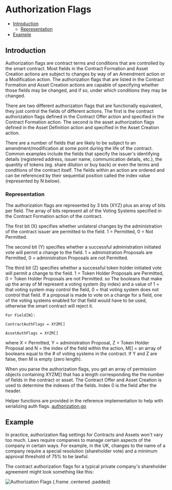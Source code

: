 # Authorization Flags

- [Introduction](#introduction)
  - [Representation](#representation)
- [Example](#example)

<a name="introduction"></a>
## Introduction

Authorization flags are contract terms and conditions that are controlled by the smart contract. Most fields in the Contract Formation and Asset Creation actions are subject to changes by way of an Amendment action or a Modification action. The authorization flags that are listed in the Contract Formation and Asset Creation actions are capable of specifying whether those fields may be changed, and if so, under which conditions they may be changed.

There are two different authorization flags that are functionally equivalent, they just control the fields of different actions. The first is the contract authorization flags defined in the Contract Offer action and specified in the Contract Formation action. The second is the asset authorization flags defined in the Asset Definition action and specified in the Asset Creation action.

There are a number of fields that are likely to be subject to an amendment/modification at some point during the life of the contract. Common examples include the fields that specify the issuer's identifying details (registered address, issuer name, communication details, etc.), the quantity of tokens (eg. share dilution or buy back) or even the terms and conditions of the contract itself. The fields within an action are ordered and can be referenced by their sequential position called the index value (represented by N below).

<a name="representation"></a>
### Representation

The authorization flags are represented by 3 bits (XYZ) plus an array of bits per field. The array of bits represent all of the Voting Systems specified in the Contract Formation action of the contract.

The first bit (X) specifies whether unilateral changes by the administration of the contract issuer are permitted to the field. 1 = Permitted, 0 = Not Permitted.

The second bit (Y) specifies whether a successful administration initiated vote will permit a change to the field. 1 = administration Proposals are Permitted, 0 = administration Proposals are not Permitted.

The third bit (Z) specifies whether a successful token holder initiated vote will permit a change to the field. 1 = Token Holder Proposals are Permitted, 0 = Token Holder Proposals are not Permitted.
so 
The booleans that make up the array of M represent a voting system (by index) and a value of 1 = that voting system may control the field, 0 = that voting system does not control that field. If a proposal is made to vote on a change for a field, one of the voting systems enabled for that field would have to be used, otherwise the smart contract will reject it.

    For Field[N]:

    ContractAuthFlags = XYZM[]

    AssetAuthFlags = XYZM[]

where X = Permitted, Y = administration Proposal, Z = Token Holder Proposal and N = the index of the field within the action, M[] = an array of booleans equal to the # of voting systems in the contract. If Y and Z are false, then M is empty (zero length).

When you parse the authorization flags, you get an array of permission objects containing XYZM[] that has a length corresponding the the number of fields in the contract or asset. The Contract Offer and Asset Creation is used to determine the indexes of the fields. Index 0 is the field after the header.

Helper functions are provided in the reference implementation to help with serializing auth flags.
[authorization.go](https://github.com/tokenized/specification/blob/master/dist/golang/protocol/authorization.go)

<a name="example"></a>
## Example

In practice, authorization flag settings for Contracts and Assets won't vary too much. Laws require companies to manage certain aspects of the company in certain ways. For example, in the UK, changes to the name of a company require a special resolution (shareholder vote) and a minimum approval threshold of 75% to be lawful.

The contract authorization flags for a typical private company's shareholder agreement might look something like this:

![Authorization Flags](https://raw.githubusercontent.com/tokenized/docs/master/images/authorization-flags.svg?sanitize=true "Authorization Flags") {.frame .centered .padded}
